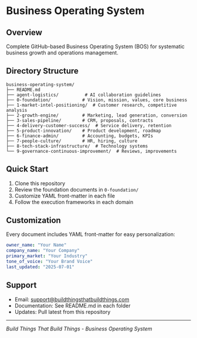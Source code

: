 # Business Operating System

## Overview
Complete GitHub-based Business Operating System (BOS) for systematic business growth and operations management.

## Directory Structure
```
business-operating-system/
├── README.md
├── agent-logistics/          # AI collaboration guidelines
├── 0-foundation/            # Vision, mission, values, core business
├── 1-market-intel-positioning/  # Customer research, competitive analysis
├── 2-growth-engine/         # Marketing, lead generation, conversion
├── 3-sales-pipeline/        # CRM, proposals, contracts
├── 4-delivery-customer-success/  # Service delivery, retention
├── 5-product-innovation/    # Product development, roadmap
├── 6-finance-admin/         # Accounting, budgets, KPIs
├── 7-people-culture/        # HR, hiring, culture
├── 8-tech-stack-infrastructure/  # Technology systems
└── 9-governance-continuous-improvement/  # Reviews, improvements
```

## Quick Start
1. Clone this repository
2. Review the foundation documents in `0-foundation/`
3. Customize YAML front-matter in each file
4. Follow the execution frameworks in each domain

## Customization
Every document includes YAML front-matter for easy personalization:
```yaml
owner_name: "Your Name"
company_name: "Your Company"
primary_market: "Your Industry"
tone_of_voice: "Your Brand Voice"
last_updated: "2025-07-01"
```

## Support
- Email: support@buildthingsthatbuildthings.com
- Documentation: See README.md in each folder
- Updates: Pull latest from this repository

---

*Build Things That Build Things - Business Operating System*